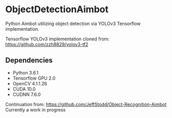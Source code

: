 # ObjectDetectionAimbot
 Python Aimbot utilizing object detection via YOLOv3 Tensorflow implementation.

Tensorflow YOLOv3 implementation cloned from: https://github.com/zzh8829/yolov3-tf2

## Dependencies

- Python 3.6.1
- Tensorflow GPU 2.0
- OpenCV 4.1.1.26
- CUDA 10.0
- CUDNN 7.6.0

Continuation from: https://github.com/JeffStodd/Object-Recognition-Aimbot
Currently a work in progress
